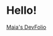 <h1>Hello!</h1>

<a href="https://maia-mlynczak.onrender.com/" target="_blank"> Maia's DevFolio </a>
